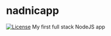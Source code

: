 # nadnicapp
<span style="color:#blue">[![License](https://upload.wikimedia.org/wikipedia/commons/c/c3/License_icon-mit.svg)](https://github.com/vidojesevic/nadnicapp/blob/main/LICENSE)</span>
My first full stack NodeJS app
